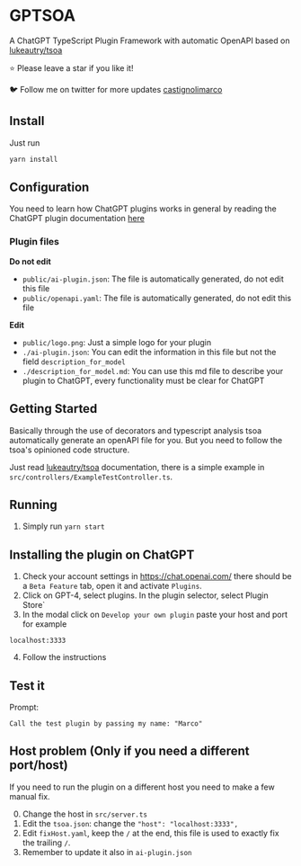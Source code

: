 # GPTSOA

A ChatGPT TypeScript Plugin Framework with automatic OpenAPI based on [lukeautry/tsoa](https://github.com/lukeautry/tsoa)

⭐ Please leave a star if you like it!

🐦 Follow me on twitter for more updates [castignolimarco](https://twitter.com/castignolimarco)

## Install

Just run

```bash
yarn install
```

## Configuration

You need to learn how ChatGPT plugins works in general by reading the ChatGPT plugin documentation [here](https://platform.openai.com/docs/plugins/introduction)

### Plugin files

**Do not edit**

- `public/ai-plugin.json`: The file is automatically generated, do not edit this file
- `public/openapi.yaml`: The file is automatically generated, do not edit this file

**Edit**

- `public/logo.png`: Just a simple logo for your plugin
- `./ai-plugin.json`: You can edit the information in this file but not the field `description_for_model`
- `./description_for_model.md`: You can use this md file to describe your plugin to ChatGPT, every functionality must be clear for ChatGPT

## Getting Started

Basically through the use of decorators and typescript analysis tsoa automatically generate an openAPI file for you. But you need to follow the tsoa's opinioned code structure.

Just read [lukeautry/tsoa](https://github.com/lukeautry/tsoa) documentation, there is a simple example in `src/controllers/ExampleTestController.ts`.

## Running

1. Simply run `yarn start`

## Installing the plugin on ChatGPT

1. Check your account settings in https://chat.openai.com/ there should be a `Beta Feature` tab, open it and activate `Plugins`.
2. Click on GPT-4, select plugins. In the plugin selector, select Plugin Store`
3. In the modal click on `Develop your own plugin` paste your host and port for example

```
localhost:3333
```

4. Follow the instructions

## Test it

Prompt:

```
Call the test plugin by passing my name: "Marco"
```

## Host problem (Only if you need a different port/host)

If you need to run the plugin on a different host you need to make a few manual fix.

0. Change the host in `src/server.ts`
1. Edit the `tsoa.json`: change the `"host": "localhost:3333",`
2. Edit `fixHost.yaml`, keep the `/` at the end, this file is used to exactly fix the trailing `/`.
3. Remember to update it also in `ai-plugin.json`
